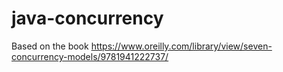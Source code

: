 # java-concurrency
Based on the book https://www.oreilly.com/library/view/seven-concurrency-models/9781941222737/
